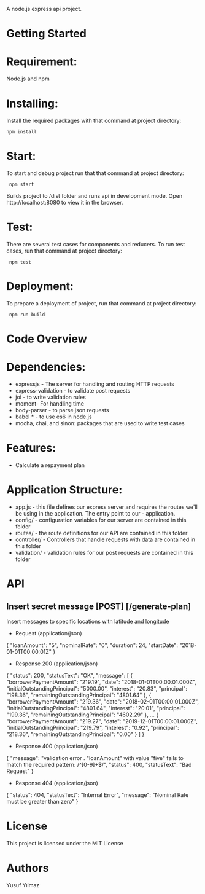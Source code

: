 A node.js express  api project.

#   Getting Started

#   Requirement:

Node.js and npm

#   Installing:

Install the required packages with that command at project directory:

    npm install 

#   Start:

To start and debug project run that that command at project directory:

     npm start 

Builds project to /dist folder and runs api in development mode. Open http://localhost:8080 to view it in the browser. 

#   Test:

There are several test cases for components and reducers. To run test cases, run that command at project directory:

     npm test

#   Deployment:

To prepare a deployment of project, run that command at project directory:

     npm run build

#   Code Overview

#   Dependencies:

- expressjs - The server for handling and routing HTTP requests
- express-validation - to validate post requests
- joi - to write validation rules 
- moment-  For handling time
- body-parser - to parse json requests
- babel * - to use es6 in node.js 
- mocha, chai, and sinon: packages that are used to write test cases                      

#   Features:

- Calculate a repayment plan 

#   Application Structure:

- app.js -  this file defines our express server and  requires the routes we'll be using in the application. The entry point to our - application.
- config/ -  configuration variables for our server are contained in this folder
- routes/ -  the route definitions for our API are contained in this folder
- controller/ - Controllers that handle requests with data are contained in this folder
- validation/ -  validation rules for our post requests are contained in this folder

#   API

## Insert secret message  [POST] [/generate-plan]

Insert messages to specific locations with latitude and longitude

+ Request (application/json)

{
    "loanAmount": "5",
    "nominalRate": "0",
    "duration": 24,
    "startDate": "2018-01-01T00:00:01Z"
}
        
+ Response 200 (application/json)

        
{
    "status": 200,
    "statusText": "OK",
    "message": [
        {
            "borrowerPaymentAmount": "219.19",
            "date": "2018-01-01T00:00:01.000Z",
            "initialOutstandingPrincipal": "5000.00",
            "interest": "20.83",
            "principal": "198.36",
            "remainingOutstandingPrincipal": "4801.64"
        },
        {
            "borrowerPaymentAmount": "219.36",
            "date": "2018-02-01T00:00:01.000Z",
            "initialOutstandingPrincipal": "4801.64",
            "interest": "20.01",
            "principal": "199.36",
            "remainingOutstandingPrincipal": "4602.29"
        },
        ...
                {
            "borrowerPaymentAmount": "219.27",
            "date": "2019-12-01T00:00:01.000Z",
            "initialOutstandingPrincipal": "219.79",
            "interest": "0.92",
            "principal": "218.36",
            "remainingOutstandingPrincipal": "0.00"
        }
    ]
}
       
+ Response 400 (application/json)

{
        "message": "validation error . \"loanAmount\" with value \"five\" fails to match the required pattern: /^[0-9]+$/",
        "status": 400,
        "statusText": "Bad Request"
}
       
+ Response 404 (application/json)

{
        "status": 404,
        "statusText": "Internal Error",
        "message": "Nominal Rate must be greater than zero"
}

#   License

This project is licensed under the MIT License 

#   Authors

Yusuf Yılmaz



